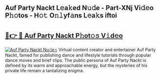 ## Auf Party Nackt L𝚎a𝚔ed N𝚞𝚍e - Part-XNj Vi𝚍𝚎o P𝚑𝚘tos - H𝚘𝚝 O𝚗𝚕yf𝚊ns L𝚎a𝚔s iftoi

# <h2><a href="http://kf4e1ng.oniu.top/?m=Auf+Party+Nackt">🔗👉 🔴 Auf Party Nackt P𝚑ot𝚘𝚜 V𝚒d𝚎o</a></h2>

[![Auf Party Nackt Nu𝚍e𝚜](https://i.imgur.com/0qMVB7G.gif)](http://kf4e1ng.oniu.top/?m=Auf+Party+Nackt)
Virtual content creator and entertainer Auf Party Nackt, famed for publishing dance and lifestyle tutorials through popular dance moves and brief clips. The public persona of Auf Party Nackt is defined by its warm and approachable energy, but the mysteries of his private life remain a tantalizing enigma.  
